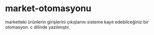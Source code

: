 # market-otomasyonu
marketteki ürünlerin girişlerini çıkışlarını sisteme kayıt edebilceğiniz bir otomasyon.
c  dilinde yazılmıştır.
